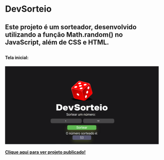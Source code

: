# DevSorteio

<h2>Este projeto é um sorteador, desenvolvido utilizando a função Math.random() no JavaScript, além de CSS e HTML.<h2>

<h4>Tela inicial:<h4>
<img src="https://github.com/RuthLopesDiniz/DevSorteio/blob/master/DevSorteio.PNG?raw=true">

<a href="https://mellow-marzipan-4f33df.netlify.app/">Clique aqui para ver projeto publicado!</a>
